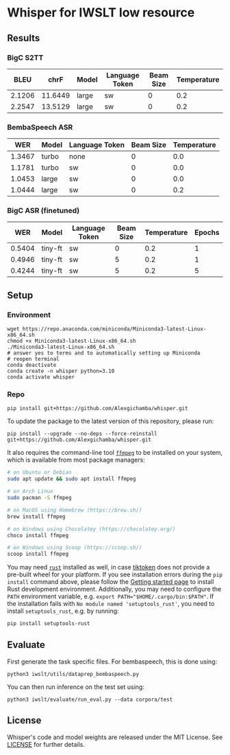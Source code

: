 # Whisper for IWSLT low resource

## Results

### BigC S2TT
| BLEU    |chrF     | Model | Language Token | Beam Size | Temperature |
|---------|---------|-------|--------------- |-----------|-------------|
|  2.1206 |  11.6449| large | sw             | 0         | 0.2         |
|  2.2547 |  13.5129| large | sw             | 0         | 0.2         |

### BembaSpeech ASR
| WER     | Model | Language Token | Beam Size | Temperature |
|---------|-------|--------------- |-----------|-------------|
| 1.3467  | turbo | none           | 0         | 0.0         |
| 1.1781  | turbo | sw             | 0         | 0.0         |
| 1.0453  | large | sw             | 0         | 0.0         |
| 1.0444  | large | sw             | 0         | 0.2         |

### BigC ASR (finetuned)
| WER    | Model | Language Token | Beam Size | Temperature | Epochs |
|---------|-------|--------------- |-----------|-------------|-------------|
| 0.5404  | tiny-ft | sw             | 0         | 0.2         |1|
| 0.4946 | tiny-ft | sw             | 5         | 0.2         |1|
| 0.4244 | tiny-ft | sw             | 5         | 0.2         |5|


## Setup

### Environment
```shell
wget https://repo.anaconda.com/miniconda/Miniconda3-latest-Linux-x86_64.sh
chmod +x Miniconda3-latest-Linux-x86_64.sh
./Miniconda3-latest-Linux-x86_64.sh
# answer yes to terms and to automatically setting up Miniconda
# reopen terminal
conda deactivate
conda create -n whisper python=3.10
conda activate whisper
```
### Repo

    pip install git+https://github.com/Alexgichamba/whisper.git 

To update the package to the latest version of this repository, please run:

    pip install --upgrade --no-deps --force-reinstall git+https://github.com/Alexgichamba/whisper.git

It also requires the command-line tool [`ffmpeg`](https://ffmpeg.org/) to be installed on your system, which is available from most package managers:

```bash
# on Ubuntu or Debian
sudo apt update && sudo apt install ffmpeg

# on Arch Linux
sudo pacman -S ffmpeg

# on MacOS using Homebrew (https://brew.sh/)
brew install ffmpeg

# on Windows using Chocolatey (https://chocolatey.org/)
choco install ffmpeg

# on Windows using Scoop (https://scoop.sh/)
scoop install ffmpeg
```

You may need [`rust`](http://rust-lang.org) installed as well, in case [tiktoken](https://github.com/openai/tiktoken) does not provide a pre-built wheel for your platform. If you see installation errors during the `pip install` command above, please follow the [Getting started page](https://www.rust-lang.org/learn/get-started) to install Rust development environment. Additionally, you may need to configure the `PATH` environment variable, e.g. `export PATH="$HOME/.cargo/bin:$PATH"`. If the installation fails with `No module named 'setuptools_rust'`, you need to install `setuptools_rust`, e.g. by running:

```bash
pip install setuptools-rust
```


## Evaluate
First generate the task specific files. For bembaspeech, this is done using:
```shell
python3 iwslt/utils/dataprep_bembaspeech.py
```

You can then run inference on the test set using:
```shell
python3 iwslt/evaluate/run_eval.py --data corpora/test 
```

## License

Whisper's code and model weights are released under the MIT License. See [LICENSE](https://github.com/openai/whisper/blob/main/LICENSE) for further details.
